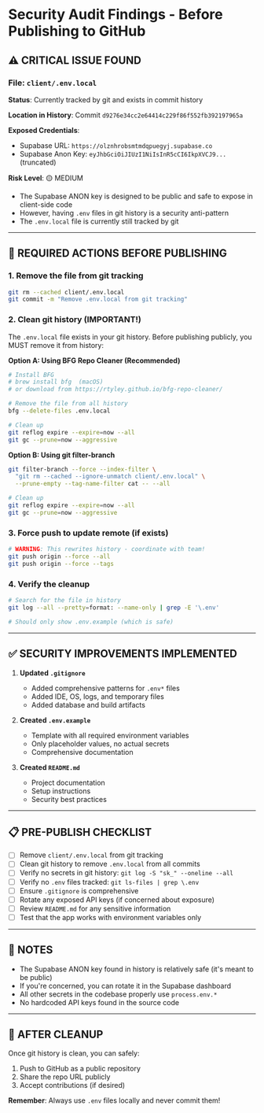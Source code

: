 # Security Audit Findings - Before Publishing to GitHub

## ⚠️ CRITICAL ISSUE FOUND

### File: `client/.env.local` 

**Status**: Currently tracked by git and exists in commit history

**Location in History**: Commit `d9276e34cc2e64414c229f86f552fb392197965a`

**Exposed Credentials**:
- Supabase URL: `https://olznhrobsmtmdqpuegyj.supabase.co`
- Supabase Anon Key: `eyJhbGciOiJIUzI1NiIsInR5cCI6IkpXVCJ9...` (truncated)

**Risk Level**: 🟡 MEDIUM
- The Supabase ANON key is designed to be public and safe to expose in client-side code
- However, having `.env` files in git history is a security anti-pattern
- The `.env.local` file is currently still tracked by git

---

## 🔧 REQUIRED ACTIONS BEFORE PUBLISHING

### 1. Remove the file from git tracking

```bash
git rm --cached client/.env.local
git commit -m "Remove .env.local from git tracking"
```

### 2. Clean git history (IMPORTANT!)

The `.env.local` file exists in your git history. Before publishing publicly, you MUST remove it from history:

**Option A: Using BFG Repo Cleaner (Recommended)**
```bash
# Install BFG
# brew install bfg  (macOS)
# or download from https://rtyley.github.io/bfg-repo-cleaner/

# Remove the file from all history
bfg --delete-files .env.local

# Clean up
git reflog expire --expire=now --all
git gc --prune=now --aggressive
```

**Option B: Using git filter-branch**
```bash
git filter-branch --force --index-filter \
  "git rm --cached --ignore-unmatch client/.env.local" \
  --prune-empty --tag-name-filter cat -- --all

# Clean up
git reflog expire --expire=now --all
git gc --prune=now --aggressive
```

### 3. Force push to update remote (if exists)

```bash
# WARNING: This rewrites history - coordinate with team!
git push origin --force --all
git push origin --force --tags
```

### 4. Verify the cleanup

```bash
# Search for the file in history
git log --all --pretty=format: --name-only | grep -E '\.env'

# Should only show .env.example (which is safe)
```

---

## ✅ SECURITY IMPROVEMENTS IMPLEMENTED

1. **Updated `.gitignore`**
   - Added comprehensive patterns for `.env*` files
   - Added IDE, OS, logs, and temporary files
   - Added database and build artifacts

2. **Created `.env.example`**
   - Template with all required environment variables
   - Only placeholder values, no actual secrets
   - Comprehensive documentation

3. **Created `README.md`**
   - Project documentation
   - Setup instructions
   - Security best practices

---

## 📋 PRE-PUBLISH CHECKLIST

- [ ] Remove `client/.env.local` from git tracking
- [ ] Clean git history to remove `.env.local` from all commits
- [ ] Verify no secrets in git history: `git log -S "sk_" --oneline --all`
- [ ] Verify no `.env` files tracked: `git ls-files | grep \.env`
- [ ] Ensure `.gitignore` is comprehensive
- [ ] Rotate any exposed API keys (if concerned about exposure)
- [ ] Review `README.md` for any sensitive information
- [ ] Test that the app works with environment variables only

---

## 📝 NOTES

- The Supabase ANON key found in history is relatively safe (it's meant to be public)
- If you're concerned, you can rotate it in the Supabase dashboard
- All other secrets in the codebase properly use `process.env.*`
- No hardcoded API keys found in the source code

---

## 🚀 AFTER CLEANUP

Once git history is clean, you can safely:
1. Push to GitHub as a public repository
2. Share the repo URL publicly
3. Accept contributions (if desired)

**Remember**: Always use `.env` files locally and never commit them!
